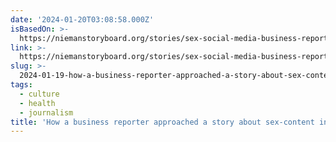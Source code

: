```yaml
---
date: '2024-01-20T03:08:58.000Z'
isBasedOn: >-
  https://niemanstoryboard.org/stories/sex-social-media-business-reporting-source-ethics/
link: >-
  https://niemanstoryboard.org/stories/sex-social-media-business-reporting-source-ethics/
slug: >-
  2024-01-19-how-a-business-reporter-approached-a-story-about-sex-content-influencers
tags:
  - culture
  - health
  - journalism
title: 'How a business reporter approached a story about sex-content influencers - '
---
```


